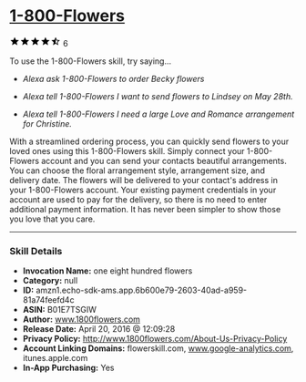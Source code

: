 # [1-800-Flowers](http://alexa.amazon.com/#skills/amzn1.echo-sdk-ams.app.6b600e79-2603-40ad-a959-81a74feefd4c)
![4.8 stars](../../images/ic_star_black_18dp_1x.png)![4.8 stars](../../images/ic_star_black_18dp_1x.png)![4.8 stars](../../images/ic_star_black_18dp_1x.png)![4.8 stars](../../images/ic_star_black_18dp_1x.png)![4.8 stars](../../images/ic_star_half_black_18dp_1x.png) 6

To use the 1-800-Flowers skill, try saying...

* *Alexa ask 1-800-Flowers to order Becky flowers*

* *Alexa tell 1-800-Flowers I want to send flowers to Lindsey on May 28th.*

* *Alexa tell 1-800-Flowers I need a large Love and Romance arrangement for Christine.*

With a streamlined ordering process, you can quickly send flowers to your loved ones using this 1-800-Flowers skill. Simply connect your 1-800-Flowers account and you can send your contacts beautiful arrangements. You can choose the floral arrangement style, arrangement size, and delivery date. The flowers will be delivered to your contact's address in your 1-800-Flowers account. Your existing payment credentials in your account are used to pay for the delivery, so there is no need to enter additional payment information. It has never been simpler to show those you love that you care.

***

### Skill Details

* **Invocation Name:** one eight hundred flowers
* **Category:** null
* **ID:** amzn1.echo-sdk-ams.app.6b600e79-2603-40ad-a959-81a74feefd4c
* **ASIN:** B01E7TSGIW
* **Author:** www.1800flowers.com
* **Release Date:** April 20, 2016 @ 12:09:28
* **Privacy Policy:** http://www.1800flowers.com/About-Us-Privacy-Policy
* **Account Linking Domains:** flowerskill.com, www.google-analytics.com, itunes.apple.com
* **In-App Purchasing:** Yes
